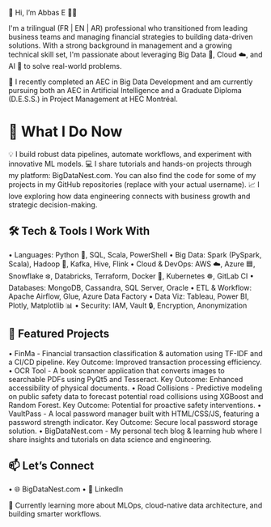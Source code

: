 👋 Hi, I’m Abbas E 👨‍💻

I'm a trilingual (FR | EN | AR) professional who transitioned from leading business teams and managing financial strategies to building data-driven solutions. With a strong background in management and a growing technical skill set, I'm passionate about leveraging Big Data 🐘, Cloud ☁️, and AI 🤖 to solve real-world problems.

🔁 I recently completed an AEC in Big Data Development and am currently pursuing both an AEC in Artificial Intelligence and a Graduate Diploma (D.E.S.S.) in Project Management at HEC Montréal.

🚀 What I Do Now
====================

💡 I build robust data pipelines, automate workflows, and experiment with innovative ML models.
💻 I share tutorials and hands-on projects through my platform: BigDataNest.com. You can also find the code for some of my projects in my GitHub repositories (replace with your actual username).
📈 I love exploring how data engineering connects with business growth and strategic decision-making.

🛠️ Tech & Tools I Work With
------------------------------

•	Languages: Python 🐍, SQL, Scala, PowerShell
•	Big Data: Spark (PySpark, Scala), Hadoop 🐘, Kafka, Hive, Flink
•	Cloud & DevOps: AWS ☁️, Azure 🟦, Snowflake ❄️, Databricks, Terraform, Docker 🐳, Kubernetes ☸️, GitLab CI
•	Databases: MongoDB, Cassandra, SQL Server, Oracle
•	ETL & Workflow: Apache Airflow, Glue, Azure Data Factory
•	Data Viz: Tableau, Power BI, Plotly, Matplotlib 📊
•	Security: IAM, Vault 🔒, Encryption, Anonymization

🔧 Featured Projects
-------------------------

•	FinMa - Financial transaction classification & automation using TF-IDF and a CI/CD pipeline. Key Outcome: Improved transaction processing efficiency.
•	OCR Tool - A book scanner application that converts images to searchable PDFs using PyQt5 and Tesseract. Key Outcome: Enhanced accessibility of physical documents.
•	Road Collisions - Predictive modeling on public safety data to forecast potential road collisions using XGBoost and Random Forest. Key Outcome: Potential for proactive safety interventions.
•	VaultPass - A local password manager built with HTML/CSS/JS, featuring a password strength indicator. Key Outcome: Secure local password storage solution.
•	BigDataNest.com - My personal tech blog & learning hub where I share insights and tutorials on data science and engineering.

📫 Let’s Connect
--------------------
•	🌐 BigDataNest.com
•	💼 LinkedIn

🚧 Currently learning more about MLOps, cloud-native data architecture, and building smarter workflows.
